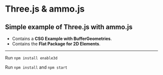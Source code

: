 # Three.js & ammo.js

## Simple example of Three.js with ammo.js

- Contains a **CSG Example with BufferGeometries**.
- Contains the **Flat Package for 2D Elements**.

---

Run `npm install enable3d`

Run `npm install` and `npm start`
